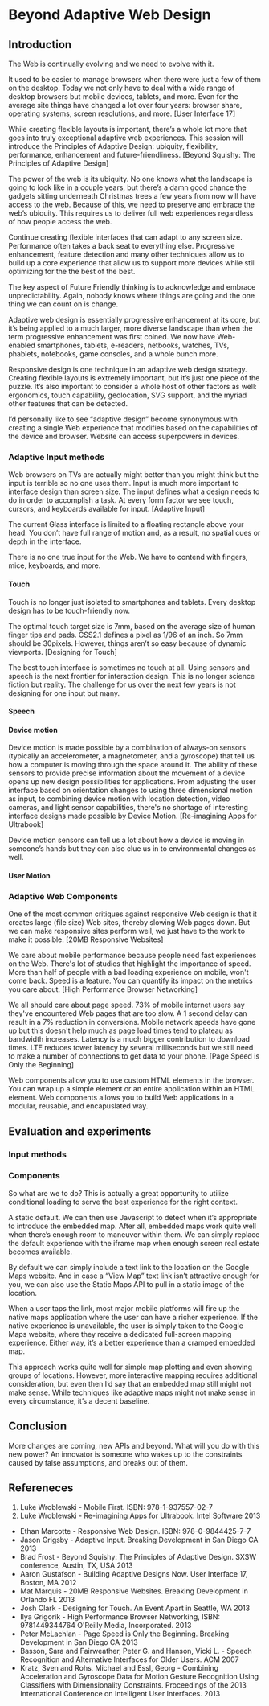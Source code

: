 # Beyond Adaptive Web Design

## Introduction

The Web is continually evolving and we need to evolve with it.

It used to be easier to manage browsers when there were just a few of them on the desktop. Today we not only have to deal with a wide range of desktop browsers but mobile devices, tablets, and more. Even for the average site things have changed a lot over four years: browser share, operating systems, screen resolutions, and more. [User Interface 17]

While creating flexible layouts is important, there’s a whole lot more that goes into truly exceptional adaptive web experiences. This session will introduce the Principles of Adaptive Design: ubiquity, flexibility, performance, enhancement and future-friendliness. [Beyond Squishy: The Principles of Adaptive Design]

The power of the web is its ubiquity. No one knows what the landscape is going to look like in a couple years, but there’s a damn good chance the gadgets sitting underneath Christmas trees a few years from now will have access to the web.
Because of this, we need to preserve and embrace the web’s ubiquity. This requires us to deliver full web experiences regardless of how people access the web.

Continue creating flexible interfaces that can adapt to any screen size. Performance often takes a back seat to everything else. Progressive enhancement, feature detection and many other techniques allow us to build up a core experience that allow us to support more devices while still optimizing for the the best of the best.

The key aspect of Future Friendly thinking is to acknowledge and embrace unpredictability. Again, nobody knows where things are going and the one thing we can count on is change.

Adaptive web design is essentially progressive enhancement at its core, but it’s being applied to a much larger, more diverse landscape than when the term progressive enhancement was first coined. We now have Web-enabled smartphones, tablets, e-readers, netbooks, watches, TVs, phablets, notebooks, game consoles, and a whole bunch more.

Responsive design is one technique in an adaptive web design strategy. Creating flexible layouts is extremely important, but it’s just one piece of the puzzle. It’s also important to consider a whole host of other factors as well: ergonomics, touch capability, geolocation, SVG support, and the myriad other features that can be detected.

I’d personally like to see “adaptive design” become synonymous with creating a single Web experience that modifies based on the capabilities of the device and browser. Website can access superpowers in devices.

### Adaptive Input methods

Web browsers on TVs are actually might better than you might think but the input is terrible so no one uses them. Input is much more important to interface design than screen size. The input defines what a design needs to do in order to accomplish a task. At every form factor we see touch, cursors, and keyboards available for input. [Adaptive Input]

The current Glass interface is limited to a floating rectangle above your head. You don’t have full range of motion and, as a result, no spatial cues or depth in the interface.

There is no one true input for the Web. We have to contend with fingers, mice, keyboards, and more.

#### Touch

Touch is no longer just isolated to smartphones and tablets. Every desktop design has to be touch-friendly now.

The optimal touch target size is 7mm, based on the average size of human finger tips and pads. CSS2.1 defines a pixel as 1/96 of an inch. So 7mm should be 30pixels. However, things aren’t so easy because of dynamic viewports. [Designing for Touch]

The best touch interface is sometimes no touch at all. Using sensors and speech is the next frontier for interaction design. This is no longer science fiction but reality. The challenge for us over the next few years is not designing for one input but many.

#### Speech

#### Device motion

Device motion is made possible by a combination of always-on sensors (typically an accelerometer, a magnetometer, and a gyroscope) that tell us how a computer is moving through the space around it. The ability of these sensors to provide precise information about the movement of a device opens up new design possibilities for applications. From adjusting the user interface based on orientation changes to using three dimensional motion as input, to combining device motion with location detection, video cameras, and light sensor capabilities, there's no shortage of interesting interface designs made possible by Device Motion. [Re-imagining Apps for Ultrabook]

Device motion sensors can tell us a lot about how a device is moving in someone’s hands but they can also clue us in to environmental changes as well.

#### User Motion


### Adaptive Web Components

One of the most common critiques against responsive Web design is that it creates large (file size) Web sites, thereby slowing Web pages down. But we can make responsive sites perform well, we just have to the work to make it possible. [20MB Responsive Websites]

We care about mobile performance because people need fast experiences on the Web. There's lot of studies that highlight the importance of speed. More than half of people with a bad loading experience on mobile, won't come back.
Speed is a feature. You can quantify its impact on the metrics you care about. [High Performance Browser Networking]

We all should care about page speed. 73% of mobile internet users say they've encountered Web pages that are too slow. A 1 second delay can result in a 7% reduction in conversions.
Mobile network speeds have gone up but this doesn't help much as page load times tend to plateau as bandwidth increases. Latency is a much bigger contribution to download times. LTE reduces tower latency by several milliseconds but we still need to make a number of connections to get data to your phone. [Page Speed is Only the Beginning]

Web components allow you to use custom HTML elements in the browser. You can wrap up a simple element or an entire application within an HTML element. Web components allows you to build Web applications in a modular, reusable, and encapuslated way.

## Evaluation and experiments 

### Input methods

### Components

So what are we to do? This is actually a great opportunity to utilize conditional loading to serve the best experience for the right context.

A static default. We can then use Javascript to detect when it’s appropriate to introduce the embedded map. After all, embedded maps work quite well when there’s enough room to maneuver within them. We can simply replace the default experience with the iframe map when enough screen real estate becomes available.

By default we can simply include a text link to the location on the Google Maps website. And in case a “View Map” text link isn’t attractive enough for you, we can also use the Static Maps API to pull in a static image of the location.

When a user taps the link, most major mobile platforms will fire up the native maps application where the user can have a richer experience. If the native experience is unavailable, the user is simply taken to the Google Maps website, where they receive a dedicated full-screen mapping experience. Either way, it’s a better experience than a cramped embedded map.

This approach works quite well for simple map plotting and even showing groups of locations. However, more interactive mapping requires additional consideration, but even then I’d say that an embedded map still might not make sense. While techniques like adaptive maps might not make sense in every circumstance, it’s a decent baseline.

## Conclusion

More changes are coming, new APIs and beyond. What will you do with this new power? An innovator is someone who wakes up to the constraints caused by false assumptions, and breaks out of them.

## Refereneces

1.  Luke Wroblewski - Mobile First. ISBN: 978-1-937557-02-7
2.  Luke Wroblewski - Re-imagining Apps for Ultrabook. Intel Software 2013
-   Ethan Marcotte - Responsive Web Design. ISBN: 978-0-9844425-7-7
-   Jason Grigsby - Adaptive Input. Breaking Development in San Diego CA 2013
-   Brad Frost - Beyond Squishy: The Principles of Adaptive Design. SXSW conference, Austin, TX, USA 2013
-   Aaron Gustafson - Building Adaptive Designs Now. User Interface 17, Boston, MA 2012
-   Mat Marquis - 20MB Responsive Websites. Breaking Development in Orlando FL 2013
-   Josh Clark - Designing for Touch. An Event Apart in Seattle, WA 2013
-   Ilya Grigorik - High Performance Browser Networking, ISBN: 9781449344764 O'Reilly Media, Incorporated. 2013
-   Peter McLachlan - Page Speed is Only the Beginning. Breaking Development in San Diego CA 2013
-   Basson, Sara and Fairweather, Peter G. and Hanson, Vicki L. - Speech Recognition and Alternative Interfaces for Older Users. ACM 2007
-   Kratz, Sven and Rohs, Michael and Essl, Georg - Combining Acceleration and Gyroscope Data for Motion Gesture Recognition Using Classifiers with Dimensionality Constraints. Proceedings of the 2013 International Conference on Intelligent User Interfaces. 2013
  

